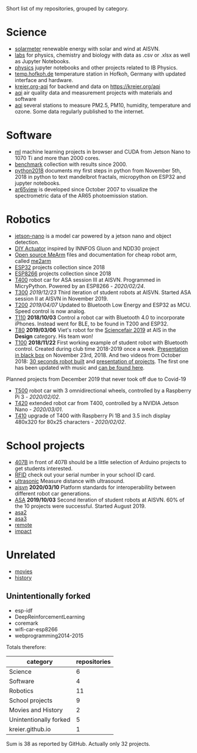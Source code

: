 Short list of my repositories, grouped by category.

# Science

- [solarmeter](solarmeter) renewable energy with solar and wind at AISVN.
- [labs](labs) for physics, chemistry and biology with data as .csv or .xlsx as well as Jupyter Notebooks.
- [physics](physics) jupyter notebooks and other projects related to IB Physics.
- [temp.hofkoh.de](temp.hofkoh.de) temperature station in Hofkoh, Germany with updated interface and hardware.
- [kreier.org-aqi](kreier.org-aqi) for backend and data on https://kreier.org/aqi 
- [aqi](aqi) air quality data and measurement projects with materials and software
- [aqi](aqi) several stations to measure PM2.5, PM10, humidity, temperature and ozone. Some data regularly published to the internet.

# Software

- [ml](ml) machine learning projects in browser and CUDA from Jetson Nano to 1070 Ti and more than 2000 cores.
- [benchmark](benchmark) collection with results since 2000.
- [python2018](python2018) documents my first steps in python from November 5th, 2018 in python to text mandelbrot fractals, micropython on ESP32 and jupyter notebooks.
- [ar65view](ar65view) is developed since October 2007 to visualize the spectrometric data of the AR65 photoemission station.

# Robotics

- [jetson-nano](../jetson-car) is a model car powered by a jetson nano and object detection.
- [DIY Actuator](../actuator) inspired by INNFOS Gluon and NDD30 project
- [Open source MeArm](../me2arm) files and documentation for cheap robot arm, called [me2arm](../me2arm)
- [ESP32](../esp32) projects collection since 2018
- [ESP8266](../esp8266) projects collection since 2018
- [T400](../T400)  robot car for ASA session III at AISVN. Programmed in MicryPython. Powered by an ESP8266 - _2020/02/24_.
- [T300](../T300) _2019/12/23_ Third iteration of student robots at AISVN. Started ASA session II at AISVN in November 2019.
- [T200](../T200) _2019/04/07_ Updated to Bluetooth Low Energy and ESP32 as MCU. Speed control is now analog.
- [T110](../T110) __2018/10/03__ Control a robot car with Bluetooth 4.0 to incorporate iPhones. Instead went for BLE, to be found in T200 and ESP32.
- [T80](../T80) __2019/03/06__ Viet's robot for the [Sciencefair 2019](https://sites.google.com/ais.edu.vn/sciencefair2019) at AIS in the __Design__ category. His team won!
- [T100](../T100) __2018/11/22__ First working example of student robot with Bluetooth control. Created during club time 2018-2019 once a week. [Presentation in black box](https://docs.google.com/presentation/d/1IE6vhY4cZSOWBHvVIj3YtGkaSpueGU_R7iqlo0ujIk4/edit?usp=sharing) on November 23rd, 2018. And two videos from October 2018: [30 seconds robot built](https://youtu.be/4jvJJgrxoKo) and [presentation of projects](https://youtu.be/MgGgulE-zuQ). The first one has been updated with music and [can be found here](https://youtu.be/CzpAYpl62GI).

Planned projects from December 2019 that never took off due to Covid-19

- [T500](../T500) robot car with 3 omnidirectional wheels, controlled by a Raspberry Pi 3 - _2020/02/02_.
- [T420](../T420) extended robot car from T400, controlled by a NVIDIA Jetson Nano - _2020/03/01_.
- [T410](../T410) upgrade of T400 with Raspberry Pi 1B and 3.5 inch display 480x320 for 80x25 characters - _2020/02/02_.

# School projects

- [407B](../407B) in front of 407B should be a little selection of Arduino projects to get students interested.
- [RFID](../rfid) check out your serial number in your school ID card.
- [ultrasonic](./ultrasonic) Measure distance with ultrasound.
- [aisvn](../aisvn) __2020/03/10__ Platform standards for interoperability between different robot car generations.
- [ASA](../asa) __2019/10/03__ Second iteration of student robots at AISVN. 60% of the 10 projects were successful. Started August 2019.
- [asa2](../asa2) 
- [asa3](../asa3)
- [remote](../remote)
- [impact](../impact)

# Unrelated

- [movies](../movies)
- [history](../history)

## Unintentionally forked

- esp-idf
- DeepReinforcementLearning
- coremark
- wifi-car-esp8266
- webprogramming2014-2015

Totals therefore:

| category               | repositories |
|------------------------|--------------|
| Science                | 6            |
| Software               | 4            |
| Robotics               | 11           |
| School projects        | 9            |
| Movies and History     | 2            |
| Unintentionally forked | 5            |
| kreier.github.io       | 1            |

Sum is 38 as reported by GitHub. Actually only 32 projects.
